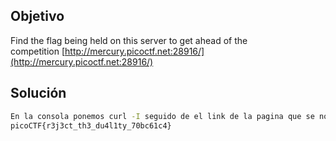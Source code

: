 ## Objetivo
Find the flag being held on this server to get ahead of the competition [http://mercury.picoctf.net:28916/](http://mercury.picoctf.net:28916/)

## Solución
```bash
En la consola ponemos curl -I seguido de el link de la pagina que se nos da y al dar enter nos da la flag
picoCTF{r3j3ct_th3_du4l1ty_70bc61c4}
```